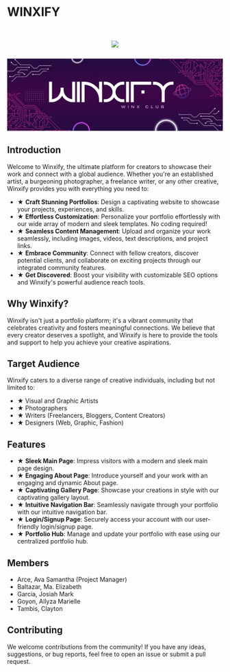 # WINXIFY

<h1 align="center">
    <img src="https://readme-typing-svg.herokuapp.com/?font=Righteous&size=35&center=true&vCenter=true&width=500&height=70&duration=4000&lines=WINXIFY;" />
</h1>

![Winxify Logo](https://github.com/jshmrk/JUMPING-AWD-FEUTECH/raw/main/HEADER.png)

## Introduction
Welcome to Winxify, the ultimate platform for creators to showcase their work and connect with a global audience. Whether you're an established artist, a burgeoning photographer, a freelance writer, or any other creative, Winxify provides you with everything you need to:

- ★ **Craft Stunning Portfolios**: Design a captivating website to showcase your projects, experiences, and skills.
- ★ **Effortless Customization**: Personalize your portfolio effortlessly with our wide array of modern and sleek templates. No coding required!
- ★ **Seamless Content Management**: Upload and organize your work seamlessly, including images, videos, text descriptions, and project links.
- ★ **Embrace Community**: Connect with fellow creators, discover potential clients, and collaborate on exciting projects through our integrated community features.
- ★ **Get Discovered**: Boost your visibility with customizable SEO options and Winxify's powerful audience reach tools.

## Why Winxify?
Winxify isn't just a portfolio platform; it's a vibrant community that celebrates creativity and fosters meaningful connections. We believe that every creator deserves a spotlight, and Winxify is here to provide the tools and support to help you achieve your creative aspirations.

## Target Audience
Winxify caters to a diverse range of creative individuals, including but not limited to:
- ★ Visual and Graphic Artists
- ★ Photographers
- ★ Writers (Freelancers, Bloggers, Content Creators)
- ★ Designers (Web, Graphic, Fashion)


## Features
- ★ **Sleek Main Page**: Impress visitors with a modern and sleek main page design.
- ★ **Engaging About Page**: Introduce yourself and your work with an engaging and dynamic About page.
- ★ **Captivating Gallery Page**: Showcase your creations in style with our captivating gallery layout.
- ★ **Intuitive Navigation Bar**: Seamlessly navigate through your portfolio with our intuitive navigation bar.
- ★ **Login/Signup Page**: Securely access your account with our user-friendly login/signup page.
- ★ **Portfolio Hub**: Manage and update your portfolio with ease using our centralized portfolio hub.

## Members
- Arce, Ava Samantha (Project Manager)
- Baltazar, Ma. Elizabeth
- Garcia, Josiah Mark
- Goyon, Allyza Marielle 
- Tambis, Clayton


## Contributing

We welcome contributions from the community! If you have any ideas, suggestions, or bug reports, feel free to open an issue or submit a pull request.
